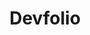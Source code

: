 ---
  title: Devfolio
  description: Devfolio is a platform for developers to manage and showcase their portfolios. It features a modern dashboard built with Laravel for easy profile and project management, and offers both REST and GraphQL APIs powered by NestJS, ensuring flexible and scalable data access for frontend integration.
  release: 2025
  tags: ["laravel", "vue", "fullstack", "dashboard", "postgresql", "nestjs", "typescript", "prisma"]
  job: fullstack
  type: project
  breadcrumbs: [{ title: "Projects", href: "projects" }, { title: Devfolio, href: 'projects/devfolio' }]
---